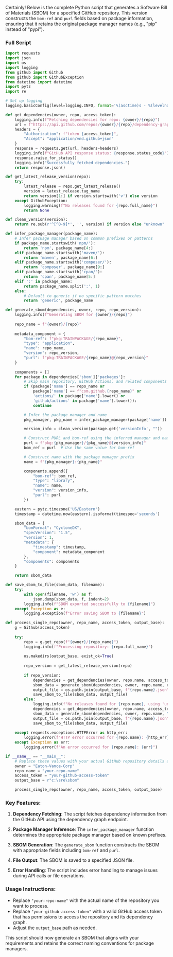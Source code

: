 Certainly! Below is the complete Python script that generates a Software Bill of Materials (SBOM) for a specified GitHub repository. This version constructs the `bom-ref` and `purl` fields based on package information, ensuring that it retains the original package manager names (e.g., "pip" instead of "pypi").

### Full Script

```python
import requests
import json
import os
import logging
from github import Github
from github import GithubException
from datetime import datetime
import pytz
import re

# Set up logging
logging.basicConfig(level=logging.INFO, format='%(asctime)s - %(levelname)s - %(message)s')

def get_dependencies(owner, repo, access_token):
    logging.info(f"Fetching dependencies for repo: {owner}/{repo}")
    url = f"https://api.github.com/repos/{owner}/{repo}/dependency-graph/sbom"
    headers = {
        "Authorization": f"token {access_token}",
        "Accept": "application/vnd.github+json"
    }
    response = requests.get(url, headers=headers)
    logging.info(f"GitHub API response status: {response.status_code}")
    response.raise_for_status()
    logging.info("Successfully fetched dependencies.")
    return response.json()

def get_latest_release_version(repo):
    try:
        latest_release = repo.get_latest_release()
        version = latest_release.tag_name
        return version[1:] if version.startswith('v') else version
    except GithubException:
        logging.warning(f"No releases found for {repo.full_name}")
        return None

def clean_version(version):
    return re.sub(r'^[^0-9]*', '', version) if version else "unknown"

def infer_package_manager(package_name):
    # Infer package manager based on common prefixes or patterns
    if package_name.startswith('npm/'):
        return 'npm', package_name[4:]
    elif package_name.startswith('maven/'):
        return 'maven', package_name[6:]
    elif package_name.startswith('composer/'):
        return 'composer', package_name[9:]
    elif package_name.startswith('cpan/'):
        return 'cpan', package_name[5:]
    elif ':' in package_name:
        return package_name.split(':', 1)
    else:
        # Default to generic if no specific pattern matches
        return 'generic', package_name

def generate_sbom(dependencies, owner, repo, repo_version):
    logging.info(f"Generating SBOM for {owner}/{repo}")
    
    repo_name = f"{owner}/{repo}"
    
    metadata_component = {
        "bom-ref": f"pkg:TRAINPACKAGE/{repo_name}",
        "type": "application",
        "name": repo_name,
        "version": repo_version,
        "purl": f"pkg:TRAINPACKAGE/{repo_name}@{repo_version}"
    }
    
    components = []
    for package in dependencies['sbom']['packages']:
        # Skip main repository, GitHub Actions, and related components
        if (package['name'] == repo_name or 
            package['name'] == f"com.github.{repo_name}" or 
            'actions/' in package['name'].lower() or 
            'github/actions' in package['name'].lower()):
            continue

        # Infer the package manager and name
        pkg_manager, pkg_name = infer_package_manager(package['name'])

        version_info = clean_version(package.get('versionInfo', ""))

        # Construct PURL and bom-ref using the inferred manager and name
        purl = f"pkg:{pkg_manager}/{pkg_name}@{version_info}"
        bom_ref = purl  # Use the same value for bom-ref

        # Construct name with the package manager prefix
        name = f"{pkg_manager}:{pkg_name}"

        components.append({
            "bom-ref": bom_ref,
            "type": "library",
            "name": name,
            "version": version_info,
            "purl": purl
        })

    eastern = pytz.timezone('US/Eastern')
    timestamp = datetime.now(eastern).isoformat(timespec='seconds')

    sbom_data = {
        "bomFormat": "CycloneDX",
        "specVersion": "1.5",
        "version": 1,
        "metadata": {
            "timestamp": timestamp,
            "component": metadata_component
        },
        "components": components
    }

    return sbom_data

def save_sbom_to_file(sbom_data, filename):
    try:
        with open(filename, 'w') as f:
            json.dump(sbom_data, f, indent=2)
        logging.info(f"SBOM exported successfully to {filename}")
    except Exception as e:
        logging.exception(f"Error saving SBOM to {filename}")

def process_single_repo(owner, repo_name, access_token, output_base):
    g = Github(access_token)
    
    try:
        repo = g.get_repo(f"{owner}/{repo_name}")
        logging.info(f"Processing repository: {repo.full_name}")
        
        os.makedirs(output_base, exist_ok=True)
        
        repo_version = get_latest_release_version(repo)
        
        if repo_version:
            dependencies = get_dependencies(owner, repo.name, access_token)
            sbom_data = generate_sbom(dependencies, owner, repo.name, repo_version)
            output_file = os.path.join(output_base, f"{repo.name}.json")
            save_sbom_to_file(sbom_data, output_file)
        else:
            logging.info(f"No releases found for {repo.name}, using 'unknown' as version")
            dependencies = get_dependencies(owner, repo.name, access_token)
            sbom_data = generate_sbom(dependencies, owner, repo.name, "unknown")
            output_file = os.path.join(output_base, f"{repo.name}.json")
            save_sbom_to_file(sbom_data, output_file)
    
    except requests.exceptions.HTTPError as http_err:
        logging.error(f"HTTP error occurred for {repo.name}: {http_err}")
    except Exception as err:
        logging.error(f"An error occurred for {repo.name}: {err}")

if __name__ == "__main__":
    # Replace these values with your actual GitHub repository details and access token
    owner = "Eaton-Vance-Corp"
    repo_name = "your-repo-name"
    access_token = "your-github-access-token"
    output_base = r"c:\sre\sbom"

    process_single_repo(owner, repo_name, access_token, output_base)
```

### Key Features:

1. **Dependency Fetching**: The script fetches dependency information from the GitHub API using the dependency graph endpoint.

2. **Package Manager Inference**: The `infer_package_manager` function determines the appropriate package manager based on known prefixes.

3. **SBOM Generation**: The `generate_sbom` function constructs the SBOM with appropriate fields including `bom-ref` and `purl`.

4. **File Output**: The SBOM is saved to a specified JSON file.

5. **Error Handling**: The script includes error handling to manage issues during API calls or file operations.

### Usage Instructions:

- Replace `"your-repo-name"` with the actual name of the repository you want to process.
- Replace `"your-github-access-token"` with a valid GitHub access token that has permissions to access the repository and its dependency graph.
- Adjust the `output_base` path as needed.

This script should now generate an SBOM that aligns with your requirements and retains the correct naming conventions for package managers.
